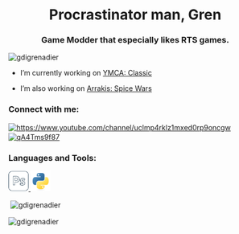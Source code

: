 <h1 align="center">Procrastinator man, Gren</h1>
<h3 align="center">Game Modder that especially likes RTS games.</h3>

<p align="left"> <img src="https://komarev.com/ghpvc/?username=gdigrenadier&label=Profile%20views&color=0e75b6&style=flat" alt="gdigrenadier" /> </p>

- I’m currently working on [YMCA: Classic](https://github.com/gdigrenadier/YMCA-Classic)

- I’m also working on [Arrakis: Spice Wars](https://github.com/gdigrenadier/Arrakis-Spice-Wars)

<h3 align="left">Connect with me:</h3>
<p align="left">
<a href="https://www.youtube.com/c/https://www.youtube.com/channel/uclmp4rklz1mxed0rp9oncgw" target="blank"><img align="center" src="https://raw.githubusercontent.com/rahuldkjain/github-profile-readme-generator/master/src/images/icons/Social/youtube.svg" alt="https://www.youtube.com/channel/uclmp4rklz1mxed0rp9oncgw" height="30" width="40" /></a>
<a href="https://discord.gg/qA4Tms9f87" target="blank"><img align="center" src="https://raw.githubusercontent.com/rahuldkjain/github-profile-readme-generator/master/src/images/icons/Social/discord.svg" alt="qA4Tms9f87" height="30" width="40" /></a>
</p>

<h3 align="left">Languages and Tools:</h3>
<p align="left"> <a href="https://www.photoshop.com/en" target="_blank" rel="noreferrer"> <img src="https://raw.githubusercontent.com/devicons/devicon/master/icons/photoshop/photoshop-line.svg" alt="photoshop" width="40" height="40"/> </a> <a href="https://www.python.org" target="_blank" rel="noreferrer"> <img src="https://raw.githubusercontent.com/devicons/devicon/master/icons/python/python-original.svg" alt="python" width="40" height="40"/> </a> </p>

<p>&nbsp;<img align="center" src="https://github-readme-stats.vercel.app/api?username=gdigrenadier&show_icons=true&locale=en" alt="gdigrenadier" /></p>

<p><img align="center" src="https://github-readme-streak-stats.herokuapp.com/?user=gdigrenadier&" alt="gdigrenadier" /></p>
